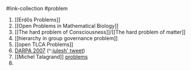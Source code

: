 #link-collection #problem 

1. [[Erdős Problems]]
2. [[Open Problems in Mathematical Biology]]
3. [[The hard problem of Consciousness]]/[[The hard problem of matter]]
4. [[hierarchy in group governance problem]]
5. [[open TLCA Problems]]
6. [DARPA 2007](https://web.math.utk.edu/~vasili/refs/darpa07.MathChallenges.html) (^:[julesh' tweet](https://twitter.com/_julesh_/status/1770071822446297156))
7. [[Michel Talagrand]] [problems](https://michel.talagrand.net/prizes/) 
8. 
